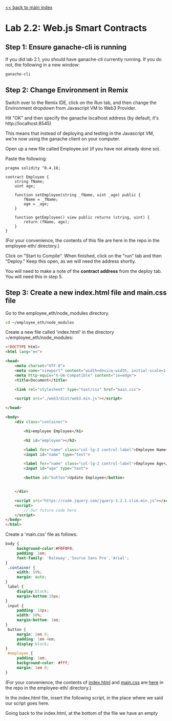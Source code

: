 [<< back to main index](../README.md)

Lab 2.2: Web.js Smart Contracts
===============================

## Step 1: Ensure ganache-cli is running

If you did lab 2.1, you should have ganache-cli currently running. If you do not, the following in a new window:

```bash
ganache-cli
```

## Step 2: Change Environment in Remix

Switch over to the Remix IDE, click on the Run tab, and then change the Environment dropdown from Javascript VM to Web3 Provider.

Hit "OK" and then specify the ganache localhost address (by default, it's http://localhost:8545)

This means that instead of deploying and testing in the Javascript VM, we're now using the ganache client on your computer.

Open up a new file called Employee.sol (if you have not already done so).

Paste the following:

```solidity
pragma solidity ^0.4.18;

contract Employee {
    string fName;
    uint age;

    function setEmployee(string _fName, uint _age) public {
        fName = _fName;
        age = _age;
    }

    function getEmployee() view public returns (string, uint) {
        return (fName, age);
    }
}
```

(For your convenience, the contents of this file are here in the repo in the employee-eth/ directory.)

Click on "Start to Compile".  When finished, click on the "run" tab and
then "Deploy."  Keep this open, as we will need the address shortly.

You will need to make a note of the **contract address** from the deploy tab. You will need this in step 5. 

## Step 3: Create a new index.html file and main.css file

Go to the employee_eth/node_modules directory.

```bash
cd ~/employee_eth/node_modules
```

Create a new file called 'index.html' in the directory ~/employee_eth/node_modules:

```html
<!DOCTYPE html>
<html lang="en">

<head>
    <meta charset="UTF-8">
    <meta name="viewport" content="width=device-width, initial-scale=1.0">
    <meta http-equiv="X-UA-Compatible" content="ie=edge">
    <title>Document</title>

    <link rel="stylesheet" type="text/css" href="main.css">

    <script src="./web3/dist/web3.min.js"></script>

</head>

<body>
    <div class="container">

        <h1>employee Employee</h1>

        <h2 id="employee"></h2>

        <label for="name" class="col-lg-2 control-label">Employee Name</label>
        <input id="name" type="text">

        <label for="name" class="col-lg-2 control-label">Employee Age</label>
        <input id="age" type="text">

        <button id="button">Update Employee</button>


    </div>

    <script src="https://code.jquery.com/jquery-3.2.1.slim.min.js"></script>
    <script>
        // Our future code here
    </script>
</body>
</html>
```

Create a 'main.css' file as follows:

```css
body {
     background-color:#F0F0F0;
     padding: 2em;
     font-family: 'Raleway','Source Sans Pro','Arial';
}
 .container {
     width: 50%;
     margin: auto;
}
 label {
     display:block;
     margin-bottom:10px;
}
 input {
     padding: 10px;
     width: 50%;
     margin-bottom: 1em;
}
 button {
     margin: 2em 0;
     padding: 1em 4em;
     display:block;
}
 #employee {
     padding: 1em;
     background-color: #fff;
     margin: 1em 0;
}

```
(For your convenience, the contents of [index.html](./employee_eth/index.html) and [main.css](./employee_eth/main.css) are [here](./employee_eth) in the repo in the employee-eth/ directory.)


In the index.html file, insert the following script, in the place where we said our script goes here.

Going back to the index.html, at the bottom of the file we have an empty <script> tag. This is where we will write the necessary code to work with our smart contract.
In the head tags in index.html, we're already importing the Web3.js library, so now, let's update our code and use it to connect to our ganache client:


```javascript
if (typeof web3 !== 'undefined') {
  web3 = new Web3(web3.currentProvider);
} else {
  // set the provider you want from Web3.providers
  web3 = new Web3(new Web3.providers.HttpProvider("http://localhost:8545"));
}
```

Test to make sure the index.html shows properly.

It's saying that if web3 is not undefined, then we'll use that as our provider. If it's undefined (else), we can manually specify the provider ourselves.

You may be wondering, how would web3 be defined? Well, if you're using the Chrome extension MetaMask(which we will use later in this course) or an Ethereum browser like Mist, the provider is automatically injected.  In other words, MetaMask and Mist use Web3 to connect to the blockchain.


## Step 4: Compose a new script

Next, we have to specify a default ethereum account to use through the web3.eth.defaultAccount method:

Add the following:

```javascript
if (typeof web3 !== 'undefined') {
    web3 = new Web3(web3.currentProvider);
} else {
    // Set the provider you want from the Web3 providers
    web3 = new Web3(new Web3.providers.HttpProvider("http://localhost:8545"));
}
// We are adding this additional line ehre
web3.eth.defaultAccount = web3.eth.accounts[0];
// add this here and make sure to paste in the ABI in Quotes

var employeeContract = web3.eth.contract('PASTE ABI HERE');
```

Remember when we ran the ganache-cli console command? It provided us with 10
accounts. We're simply choosing the first account here to use.
Next, we need to use the web3.eth.contract () method to initialize (or create) the
contract on an address. It accepts one parameter, which is referred to as the ABI
(Application Binary Interface).

This ABI allows you to call functions and receive data from your smart contract.

Go back to Remix and click on the Compile tab, then click on Details. Scroll down until you
see the interface - ABI section and click the copy icon.

Make an note of this ABI for the next step.

It will look something like this:

```javascript
[ { "constant": true, "inputs": [], "name": "getEmployee", "outputs": [ { "name": "", "type": "string" }, { "name": "", "type": "uint256" } ], "payable": false, "stateMutability": "view", "type": "function" }, { "constant": false, "inputs": [ { "name": "_fName", "type": "string" }, { "name": "_age", "type": "uint256" } ], "name": "setEmployee", "outputs": [], "payable": false, "stateMutability": "nonpayable", "type": "function" } ]
```

## Step 5: Add new lines to the index.html

Add these lines to your index.html script code you created before.

```javascript
if (typeof web3 !== 'undefined') {
    web3 = new Web3(web3.currentProvider);
} else {
    // Set the provider you want from the Web3 providers
    web3 = new Web3(new Web3.providers.HttpProvider("http://localhost:8545"));
}
// We are adding this additional line here
web3.eth.defaultAccount = web3.eth.accounts[0];
// add this here and make sure to paste in the ABI in Quotes
var employeeContract  = web3.eth.contract('YOUR ABI HERE'); // Don't include the ABI in single quotes
var employee = employeeContract.at('Paste Contract Address Here');
console.log(employee);
```

You will need to cut and paste two **VERY IMPORTANT** items:
1. The ABI you got from the previous step (Step 4).
2. The Contract address you got from REMIX IDE Run tab in step 2.

## Step 6: Run the html in the browser

Great. Let's save this, and then (in Sublime Text or Visual Studio Code) you can right-click or double click on the index.html and Reveal in a browser. Double click the index.html to run it in the browser.

CTRL-SHIFT-I (i) will show the debug console console. You will see something similar to the following:

Notice our two functions: getEmployee and setEmployee

Use the javascript console window within the inspector.  

**Note that the form does not work yet, but you are able to reach the blockchain from the browser. You will  be able to connect to the blockchain from the form later.**

You should see something like this:

```console
> employee.setEmployee('Foo', 44) // Hit Enter
"0x894..." // This is the response address
> employee.getEmployee()
(2) ["Foo",e] An array containing our data

```


## Step 7: Let's use Jquery 

But let's use jQuery to make these calls for us based on our form (this ties the gui components to the blockchain):
Add the following to our script:

```javascript
if (typeof web3 !== 'undefined') {
    web3 = new Web3(web3.currentProvider);
} else {
    // Set the provider you want from the Web3 providers
    web3 = new Web3(new Web3.providers.HttpProvider("http://localhost:8545"));
}
// We are adding this additional line here
web3.eth.defaultAccount = web3.eth.accounts[0];
// add this here and make sure to paste in the ABI in Quotes

var employeeContract = web3.eth.contract('PASTE ABI HERE');
var employee = employeeContract.at('Paste Contract Address Here');
console.log(employee);
employee.getEmployee(function(error, result) {
    if (!error) {
        $("#employee").html(result[0]+' ('+result[1]+' years old)');
        console.log(result);
    } else console.error(error);
});

$("#button").click(function() {
    employee.setEmployee($("#name").val(), $("#age").val());
});
```

We're simply calling .getPublic and passing the error and result through a callback
function. If the error isn't present, we set the html of an h2 element with the id of
#title to the returned result array (0 = the name, 1 = the age).

Next, on click, we call .setPublic to the title and description values from the
input fields in the form.

Save it, refresh and see the change!

## Lab Challenge
Create a UI for Smart Contracts that interact with W3.js Also, enable all the modules for node.js

## Summary

We have successfully programmed, compiled, deployed and executedsmart contracts on the Ethereum Blockchain using Web3.Js as the development framework. Even though the overall work-flow is similar to that of Remix; you have to use the node console and Web3.Js to interface with the Blockchain on ganache- cli.
Next up, we explore smart contract events with Web3.Js.
